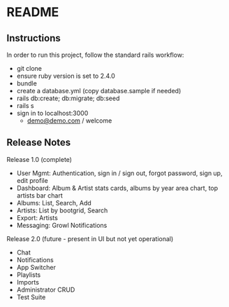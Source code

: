 # README

## Instructions
In order to run this project, follow the standard rails workflow:
- git clone
- ensure ruby version is set to 2.4.0
- bundle
- create a database.yml (copy database.sample if needed)
- rails db:create; db:migrate; db:seed
- rails s
- sign in to localhost:3000
	- demo@demo.com / welcome


## Release Notes
Release 1.0 (complete)
- User Mgmt: Authentication, sign in / sign out, forgot password, sign up, edit profile
- Dashboard: Album & Artist stats cards, albums by year area chart, top artists bar chart
- Albums: List, Search, Add
- Artists: List by bootgrid, Search
- Export: Artists
- Messaging: Growl Notifications


Release 2.0 (future - present in UI but not yet operational)
- Chat
- Notifications
- App Switcher
- Playlists
- Imports
- Administrator CRUD
- Test Suite
